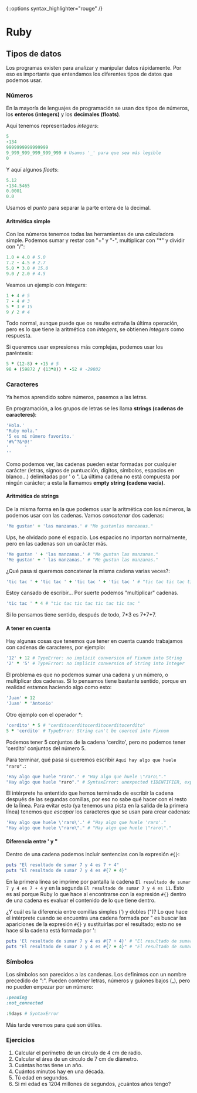 {::options syntax_highlighter="rouge" /}

# Ruby

## Tipos de datos

Los programas existen para analizar y manipular datos rápidamente. Por eso es importante que
entendamos los diferentes tipos de datos que podemos usar.

### Números

En la mayoría de lenguajes de programación se usan dos tipos de números, los __enteros (integers)__
y los __decimales (floats)__.

Aquí tenemos representados _integers_:

~~~ ruby
5
-134
9999999999999999
9_999_999_999_999_999 # Usamos '_' para que sea más legible
0
~~~

Y aquí algunos _floats_:

~~~ ruby
5.12
-134.5465
0.0001
0.0
~~~

Usamos el _punto_ para separar la parte entera de la decimal.

#### Aritmética simple

Con los números tenemos todas las herramientas de una calculadora simple. Podemos sumar y restar con
"+" y "-", multiplicar con "\*" y dividir con "/":

~~~ ruby
1.0 + 4.0 # 5.0
7.2 - 4.5 # 2.7
5.0 * 3.0 # 15.0
9.0 / 2.0 # 4.5
~~~

Veamos un ejemplo con _integers_:

~~~ ruby
1 + 4 # 5
7 - 4 # 3
5 * 3 # 15
9 / 2 # 4
~~~

Todo normal, aunque puede que os resulte extraña la última operación, pero es lo que tiene la
aritmética con _integers_, se obtienen _integers_ como respuesta.

Si queremos usar expresiones más complejas, podemos usar los paréntesis:

~~~ ruby
5 * (12-8) + -15 # 5
98 + (59872 / (13*8)) * -52 # -29802
~~~

### Caracteres

Ya hemos aprendido sobre números, pasemos a las letras.

En programación, a los grupos de letras se les llama __strings (cadenas de caracteres)__:

~~~ ruby
'Hola.'
"Ruby mola."
'5 es mi número favorito.'
'#%^?&*@!'
'      '
''
~~~

Como podemos ver, las cadenas pueden estar formadas por cualquier carácter (letras, signos de
puntuación, dígitos, símbolos, espacios en blanco...) delimitadas por ' o ". La última cadena no
está compuesta por ningún carácter; a esta la llamamos __empty string (cadena vacía)__.

#### Aritmética de strings

De la misma forma en la que podemos usar la aritmética con los números, la podemos usar con las
cadenas. Vamos _concatenar_ dos cadenas:

~~~ ruby
'Me gustan' + 'las manzanas.' # "Me gustanlas manzanas."
~~~

Ups, he olvidado pone el espacio. Los espacios no importan normalmente, pero en las cadenas son un
carácter más.

~~~ ruby
'Me gustan ' + 'las manzanas.' # "Me gustan las manzanas."
'Me gustan' + ' las manzanas.' # "Me gustan las manzanas."
~~~

¿Qué pasa si queremos concatenar la misma cadena varias veces?:

~~~ ruby
'tic tac ' + 'tic tac ' + 'tic tac ' + 'tic tac ' # "tic tac tic tac tic tac tic tac "
~~~

Estoy cansado de escribir... Por suerte podemos "multiplicar" cadenas.

~~~ ruby
'tic tac ' * 4 # "tic tac tic tac tic tac tic tac "
~~~

Si lo pensamos tiene sentido, después de todo, 7*3 es 7+7+7.

#### A tener en cuenta

Hay algunas cosas que tenemos que tener en cuenta cuando trabajamos con cadenas de caracteres, por
ejemplo:

~~~ ruby
'12' + 12 # TypeError: no implicit conversion of Fixnum into String
'2' * '5' # TypeError: no implicit conversion of String into Integer
~~~

El problema es que no podemos sumar una cadena y un número, o multiplicar dos cadenas. Si lo
pensamos tiene bastante sentido, porque en realidad estamos haciendo algo como esto:

~~~ ruby
'Juan' + 12
'Juan' * 'Antonio'
~~~

Otro ejemplo con el operador \*:

~~~ ruby
'cerdito' * 5 # "cerditocerditocerditocerditocerdito"
5 * 'cerdito' # TypeError: String can't be coerced into Fixnum
~~~

Podemos tener 5 conjuntos de la cadena 'cerdito', pero no podemos tener 'cerdito' conjuntos del
número 5.

Para terminar, qué pasa si queremos escribir `Aquí hay algo que huele "raro".`:

~~~ ruby
'Hay algo que huele "raro".' # "Hay algo que huele \"raro\"."
"Hay algo que huele "raro"." # SyntaxError: unexpected tIDENTIFIER, expecting end-of-input
~~~

El intérprete ha ententido que hemos terminado de escribir la cadena después de las segundas
comillas, por eso no sabe qué hacer con el resto de la ĺínea. Para evitar esto (ya tenemos una pista
en la salida de la primera línea) tenemos que _escapar_ los caracteres que se usan para crear
cadenas:

~~~ ruby
'Hay algo que huele \'raro\'.' # "Hay algo que huele 'raro'."
"Hay algo que huele \"raro\"." # "Hay algo que huele \"raro\"."
~~~

#### Diferencia entre ' y "

Dentro de una cadena podemos incluir sentencias con la expresión `#{}`:

~~~ ruby
puts "El resultado de sumar 7 y 4 es 7 + 4"
puts "El resultado de sumar 7 y 4 es #{7 + 4}"
~~~

En la primera línea se imprime por pantalla la cadena `El resultado de sumar 7 y 4 es 7 + 4` y en la
segunda `El resultado de sumar 7 y 4 es 11`. Esto es así porque Ruby lo que hace al encontrarse con
la expresión `#{}` dentro de una cadena es evaluar el contenido de lo que tiene dentro.

¿Y cuál es la diferencia entre comillas simples (') y dobles (")? Lo que hace el intérprete cuando
se encuentra una cadena formada por " es buscar las apariciones de la expresión `#{}` y sustituirlas
por el resultado; esto no se hace si la cadena está formada por ':

~~~ ruby
puts 'El resultado de sumar 7 y 4 es #{7 + 4}' # "El resultado de sumar 7 y 4 es \#{7 + 4}"
puts "El resultado de sumar 7 y 4 es #{7 + 4}" # "El resultado de sumar 7 y 4 es 11"
~~~

### Símbolos

Los símbolos son parecidos a las candenas. Los definimos con un nombre precedido de ":". Pueden
contener letras, números y guiones bajos (\_), pero no pueden empezar por un número:

~~~ ruby
:pending
:not_connected

:9days # SyntaxError
~~~

Más tarde veremos para qué son útiles.

### Ejercicios

1. Calcular el perímetro de un círculo de 4 cm de radio.
2. Calcular el área de un círculo de 7 cm de diámetro.
3. Cuántas horas tiene un año.
4. Cuántos minutos hay en una década.
5. Tú edad en segundos.
6. Si mi edad es 1204 millones de segundos, ¿cuántos años tengo?
